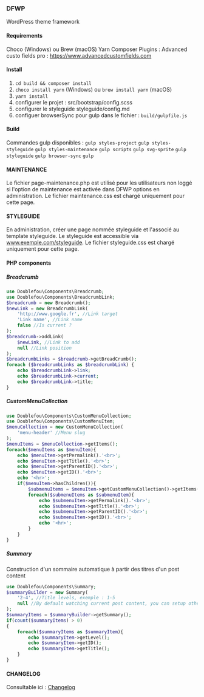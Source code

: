 ### DFWP 
WordPress theme framework

#### Requirements
Choco (Windows) ou Brew (macOS)
Yarn
Composer
Plugins : Advanced custo fields pro : https://www.advancedcustomfields.com

#### Install
1. `cd build && composer install`
2. `choco install yarn` (Windows) ou `brew install yarn` (macOS)
3. `yarn install`
3. configurer le projet : src/bootstrap/config.scss 
4. configurer le styleguide styleguide/config.md
5. configuer browserSync pour gulp dans le fichier : `build/gulpfile.js`

#### Build

Commandes gulp disponibles :
`gulp styles-project`
`gulp styles-styleguide`
`gulp styles-maintenance`
`gulp scripts` 
`gulp svg-sprite` 
`gulp styleguide` 
`gulp browser-sync` 
`gulp` 

#### MAINTENANCE
Le fichier page-maintenance.php est utilisé pour les utilisateurs non loggé si l'option de maintenance est activée dans DFWP options en administration.
Le fichier maintenance.css est chargé uniquement pour cette page.

#### STYLEGUIDE
En administration, créer une page nommée styleguide et l'associé au template styleguide.
Le styleguide est accessible via www.exemple.com/styleguide.
Le fichier styleguide.css est chargé uniquement pour cette page.

#### PHP components

##### Breadcrumb
```php
use Doublefou\Components\Breadcrumb;
use Doublefou\Components\BreadcrumbLink;
$breadcrumb = new Breadcrumb();
$newLink = new BreadcrumbLink(
	'http://www.google.fr', //Link target
	'Link name', //Link name
	false //Is current ?
);
$breadcrumb->addLink(
	$newLink, //Link to add
	null //Link position 
);
$breadcrumbLinks = $breadcrumb->getBreadCrumb();
foreach ($breadcrumbLinks as $breadcrumbLink) {
	echo $breadcrumbLink->link;
	echo $breadcrumbLink->current;
	echo $breadcrumbLink->title;
}
```

##### CustomMenuCollection
```php
use Doublefou\Components\CustomMenuCollection;
use Doublefou\Components\CustomMenuItem;
$menuCollection = new CustomMenuCollection(
	'menu-header' //Menu slug
);
$menuItems = $menuCollection->getItems();
foreach($menuItems as $menuItem){
	echo $menuItem->getPermalink().'<br>';
	echo $menuItem->getTitle().'<br>';
	echo $menuItem->getParentID().'<br>';
	echo $menuItem->getID().'<br>';
	echo '<hr>';
	if($menuItem->hasChildren()){
		$submenuItems = $menuItem->getCustomMenuCollection()->getItems();
		foreach($submenuItems as $submenuItem){
			echo $submenuItem->getPermalink().'<br>';
			echo $submenuItem->getTitle().'<br>';
			echo $submenuItem->getParentID().'<br>';
			echo $submenuItem->getID().'<br>';
			echo '<hr>';
		}
	}
}
```

##### Summary
Construction d'un sommaire automatique à partir des titres <hx> d'un post content
```php
use Doublefou\Components\Summary;
$summaryBuilder = new Summary(
	'2-4', //Title levels, exemple : 1-5
	null //By default watching current post content, you can setup other content like acf fields
);
$summaryItems = $summaryBuilder->getSummary();
if(count($summaryItems) > 0)
{
	foreach($summaryItems as $summaryItem){
		echo $summaryItem->getLevel();
		echo $summaryItem->getID();
		echo $summaryItem->getTitle();
	}
}
```

#### CHANGELOG
Consultable ici : [Changelog](https://github.com/posykrat/dfwp/blob/master/changelog.md)